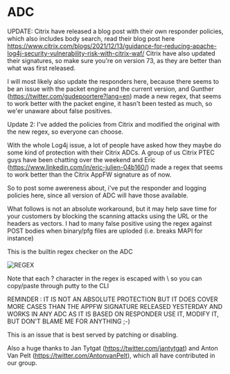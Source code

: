 # ADC

UPDATE: Citrix have released a blog post with their own responder policies, which also includes body search, read their blog post here
https://www.citrix.com/blogs/2021/12/13/guidance-for-reducing-apache-log4j-security-vulnerability-risk-with-citrix-waf/
Citrix have also updated their signatures, so make sure you're on version 73, as they are better than what was first released.

I will most likely also update the responders here, because there seems to be an issue with the packet engine and the current version, and Gunther (https://twitter.com/gudepoortere?lang=en) made a new regex, that seems to work better with the packet engine, it hasn't been tested as much, so we'er unaware about false positives.

Update 2: I've added the policies from Citrix and modified the original with the new regex, so everyone can choose.

With the whole Log4j issue, a lot of people have asked how they maybe do some kind of protection with their Citrix ADCs.
A group of us Citrix PTEC guys have been chatting over the weekend and Eric (https://www.linkedin.com/in/eric-julien-04b160/) made a regex that seems to work better than the Citrix AppFW signature as of now.

So to post some awereness about, i've put the responder and logging policies here, since all version of ADC will have those available.

What follows is not an absolute workaround, but it may help save time for your customers by blocking the scanning attacks using the URL or the headers as vectors.
I had to many false positive using the regex against POST bodies when binary/pfg files are uploded (i.e. breaks MAPI for instance)

This is the builtin regex checker on the ADC

![REGEX](https://github.com/mbp-netscaler/ADC/blob/main/regex.jpg?raw=true)

Note that each ? character in the regex  is escaped with \ so you can copy/paste through putty to the CLI

REMINDER : IT IS NOT AN ABSOLUTE PROTECTION BUT IT DOES COVER MORE CASES THAN THE APPFW SIGNATURE RELEASED YESTERDAY AND WORKS IN ANY ADC AS IT IS BASED ON RESPONDER
USE IT, MODIFY IT, BUT DON'T BLAME ME FOR ANYTHING ;-)


This is an issue that is best served by patching or disabling.

Also a huge thanks to Jan Tytgat (https://twitter.com/jantytgat) and Anton Van Pelt (https://twitter.com/AntonvanPelt), which all have contributed in our group.

